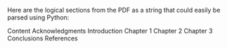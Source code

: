 Here are the logical sections from the PDF as a string that could easily be parsed using Python:

Content
Acknowledgments
Introduction
Chapter 1
Chapter 2
Chapter 3
Conclusions
References